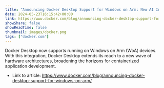 ```yaml
---
title: "Announcing Docker Desktop Support for Windows on Arm: New AI Innovation Opportunities"
date: 2024-05-23T16:15:42+00:00
link: https://www.docker.com/blog/announcing-docker-desktop-support-for-windows-on-arm/
showShare: false
showReadTime: false
thumbnail: images/docker.png
tags: ["docker.com"]
---
```

Docker Desktop now supports running on Windows on Arm (WoA) devices. With this integration, Docker Desktop extends its reach to a new wave of hardware architectures, broadening the horizons for containerized application development.

- Link to article: https://www.docker.com/blog/announcing-docker-desktop-support-for-windows-on-arm/